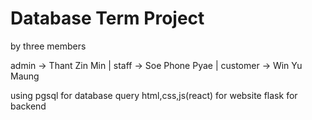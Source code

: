 # Database Term Project
by three members

admin -> Thant Zin Min  | 
staff -> Soe Phone Pyae  | 
customer -> Win Yu Maung 

using pgsql for database query
html,css,js(react) for website
flask for backend
